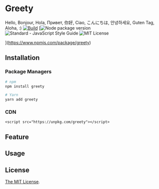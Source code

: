 # Greety

Hello, Bonjour, Hola, Привет, 你好, Ciao, こんにちは, 안녕하세요, Guten Tag, Aloha, :\) [![Build](https://img.shields.io/circleci/build/github/Amabel/greety.svg?color=%2325c879&style=for-the-badge)](./) [![Node package version](https://img.shields.io/npm/v/greety.svg?style=for-the-badge) ![Standard - JavaScript Style Guide](https://img.shields.io/badge/code_style-standard-brightgreen.svg?style=for-the-badge) ![MIT License](https://img.shields.io/github/license/amabel/greety.svg?color=%23c677cf&style=for-the-badge)  
  
](https://www.npmjs.com/package/greety)

## Installation

### Package Managers

```bash
# npm
npm install greety

# Yarn
yarn add greety
```

### CDN

```markup
<script src="https://unpkg.com/greety"></script>
```

## Feature

## Usage

## License

[The MIT License](https://github.com/Amabel/npm-package-template/blob/master/LICENSE).

